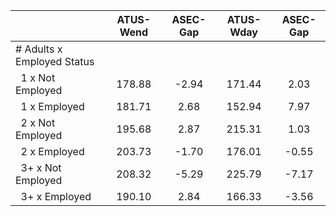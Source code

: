
|                      |    ATUS-Wend |     ASEC-Gap |    ATUS-Wday |     ASEC-Gap |
| -------------------- | :----------: | :----------: | :----------: | :----------: |
| # Adults x Employed Status |              |              |              |              |
| &nbsp;&nbsp;1 x Not Employed |       178.88 |        -2.94 |       171.44 |         2.03 |
| &nbsp;&nbsp;1 x Employed |       181.71 |         2.68 |       152.94 |         7.97 |
| &nbsp;&nbsp;2 x Not Employed |       195.68 |         2.87 |       215.31 |         1.03 |
| &nbsp;&nbsp;2 x Employed |       203.73 |        -1.70 |       176.01 |        -0.55 |
| &nbsp;&nbsp;3+ x Not Employed |       208.32 |        -5.29 |       225.79 |        -7.17 |
| &nbsp;&nbsp;3+ x Employed |       190.10 |         2.84 |       166.33 |        -3.56 |

